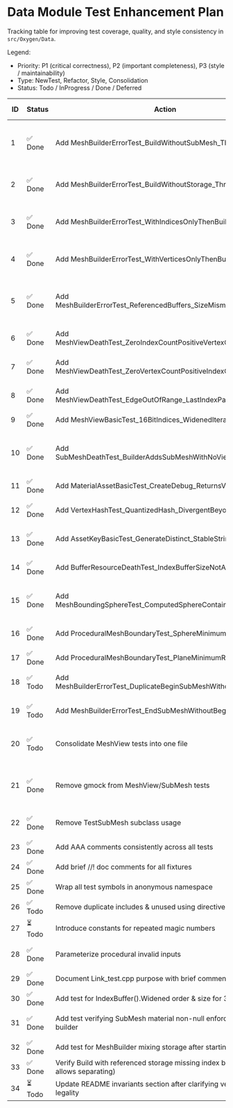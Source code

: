 # Data Module Test Enhancement Plan

Tracking table for improving test coverage, quality, and style consistency in `src/Oxygen/Data`.

Legend:

- Priority: P1 (critical correctness), P2 (important completeness), P3 (style / maintainability)
- Type: NewTest, Refactor, Style, Consolidation
- Status: Todo / InProgress / Done / Deferred

| ID | Status | Action | Rationale / Gap Addressed | Type | Priority | Owner | Notes / Acceptance Criteria |
|----|--------|--------|---------------------------|------|----------|-------|-----------------------------|
| 1 | ✅ Done | Add MeshBuilderErrorTest_BuildWithoutSubMesh_Throws | Invariant: mesh must have ≥1 submesh; currently untested | NewTest | P1 | | Implemented (EXPECT_DEATH, message fragment) |
| 2 | ✅ Done | Add MeshBuilderErrorTest_BuildWithoutStorage_Throws | Building before selecting storage mode untested | NewTest | P1 | | Implemented (EXPECT_DEATH) |
| 3 | ✅ Done | Add MeshBuilderErrorTest_WithIndicesOnlyThenBuild_Throws | Mesh cannot exist with indices but missing vertices | NewTest | P1 | | Implemented (EXPECT_DEATH) |
| 4 | ✅ Done | Add MeshBuilderErrorTest_WithVerticesOnlyThenBuild_Throws | Vertices-only mesh invalid; enforced by death test | NewTest | P1 | | Implemented (EXPECT_DEATH) |
| 5 | ✅ Done | Add MeshBuilderErrorTest_ReferencedBuffers_SizeMismatch_Throws | Index buffer size/stride alignment invariant not exercised | NewTest | P1 | | Implemented; added Build validation |
| 6 | ✅ Done | Add MeshViewDeathTest_ZeroIndexCountPositiveVertexCount_Throws | Only combined zero counts tested | NewTest | P1 | | Implemented (EXPECT_DEATH, checks 'at least one index') |
| 7 | ✅ Done | Add MeshViewDeathTest_ZeroVertexCountPositiveIndexCount_Throws | Only combined zero counts tested | NewTest | P1 | | Implemented (EXPECT_DEATH, checks 'at least one vertex') |
| 8 | ✅ Done | Add MeshViewDeathTest_EdgeOutOfRange_LastIndexPastEnd_Throws | Off-by-one boundary slice not covered | NewTest | P1 | | Implemented (EXPECT_DEATH, 'index range exceeds') |
| 9 | ✅ Done | Add MeshViewBasicTest_16BitIndices_WidenedIterationMatches | 16-bit widening path untested | NewTest | P1 | | Implemented (referenced storage R16UInt, Widened() matches) |
|10 | ✅ Done | Add SubMeshDeathTest_BuilderAddsSubMeshWithNoViews_Throws | Current test uses custom subclass; builder path untested | NewTest | P1 | | Implemented (logic_error via EndSubMesh without WithMeshView) |
|11 | ✅ Done | Add MaterialAssetBasicTest_CreateDebug_ReturnsValidMaterial | Debug factory untested | NewTest | P2 | | Implemented (stages, texture/shader counts) |
|12 | ✅ Done | Add VertexHashTest_QuantizedHash_DivergentBeyondEpsilon | Only equality within epsilon tested | NewTest | P2 | | Implemented (different hash & inequality) |
|13 | ✅ Done | Add AssetKeyBasicTest_GenerateDistinct_StableStringHash | Asset identity currently untested | NewTest | P2 | | Implemented (32 generated keys; distinct value/string/hash; deterministic) |
|14 | ✅ Done | Add BufferResourceDeathTest_IndexBufferSizeNotAligned_Throws | Alignment invariant missing | NewTest | P2 | | Implemented (construct misaligned index BufferResource -> EXPECT_DEATH on stride check) |
|15 | ✅ Done | Add MeshBoundingSphereTest_ComputedSphereContainsAllVertices | Bounding sphere (if implemented) untested | NewTest | P2 | | Implemented (owned + referenced storage; all vertices within radius) |
|16 | ✅ Done | Add ProceduralMeshBoundaryTest_SphereMinimumValidSegments | Boundary acceptance vs rejection | NewTest | P2 | | Implemented (2 or 3 invalid edges; (3,3) minimum valid) |
|17 | ✅ Done | Add ProceduralMeshBoundaryTest_PlaneMinimumResolution | Edge of validity not tested | NewTest | P2 | | Implemented (invalid: x=0,z=0,size<=0; (2,2) valid; (1,1) observed conditional) |
|18 | ✅ Todo | Add MeshBuilderErrorTest_DuplicateBeginSubMeshWithoutEnd_Throws | Misuse sequence not covered | NewTest | P2 | | Call BeginSubMesh twice; expect failure |
|19 | ✅ Todo | Add MeshBuilderErrorTest_EndSubMeshWithoutBegin_Throws | Defensive behavior not tested | NewTest | P2 | | Direct EndSubMesh call invalid |
|20 | ✅ Todo | Consolidate MeshView tests into one file | Reduce duplication (Mesh_test + MeshView_test) | Consolidation | P3 | | Move scenarios; keep focused fixtures |
|21 | ✅ Done | Remove gmock from MeshView/SubMesh tests | Overkill; replaced with real Mesh instances (no mocks) | Refactor | P3 | | Replaced MockMesh + EXPECT/ON_CALL with direct Mesh construction |
|22 | ✅ Done | Remove TestSubMesh subclass usage | Tests internal implementation path | Refactor | P3 | | Rewritten using MeshBuilder; no subclass present |
|23 | ✅ Done | Add AAA comments consistently across all tests | Style guideline compliance | Style | P3 | | Added // Arrange // Act // Assert sections to all Data tests |
|24 | ✅ Done | Add brief //! doc comments for all fixtures | Documentation standard | Style | P3 | | Added //! briefs for all test fixtures (helper + fixture classes) |
|25 | ✅ Done | Wrap all test symbols in anonymous namespace | Prevent ODR / symbol leakage | Style | P3 | | Added anonymous namespace around fixtures/helpers in MeshView/SubMesh tests |
|26 | ✅ Todo | Remove duplicate includes & unused using directives | Cleanliness | Style | P3 | | E.g., duplicate GTest include, unused AllOf |
|27 | ⏳ Todo | Introduce constants for repeated magic numbers | Maintainability | Style | P3 | | constexpr counts (e.g., kCubeVertexCount) |
|28 | ✅ Done | Parameterize procedural invalid inputs | Reduce duplication in ValidInvalidInput | Refactor | P3 | | Implemented arrays + loops in ProceduralMeshes_test.cpp |
|29 | ✅ Done | Document Link_test.cpp purpose with brief comment | Clarify intent | Style | P3 | | Added detailed brief + block doc at top of Link_test.cpp |
|30 | ✅ Done | Add test for IndexBuffer().Widened order & size for 32-bit | Ensure both paths validated | NewTest | P2 | | Added MeshViewIndexTypeTest.ThirtyTwoBitIndices_WidenedMatchesAsU32 |
|31 | ✅ Done | Add test verifying SubMesh material non-null enforced through builder | Completes invariant via public API | NewTest | P1 | | BeginSubMesh nullptr now throws logic_error (test added) |
|32 | ✅ Done | Add test for MeshBuilder mixing storage after starting submesh | Additional misuse path | NewTest | P2 | | Implemented (WithBufferResources after BeginSubMesh -> logic_error) |
|33 | ✅ Done | Verify Build with referenced storage missing index buffer (if API allows separating) | Edge case not tested | NewTest | P2 | | Implemented (Build succeeds w/ vertex buffer only; IndexCount==0) |
|34 | ⏳ Todo | Update README invariants section after clarifying vertex-only legality | Keep docs consistent | Documentation | P2 | | Adjust text plus tests alignment |
